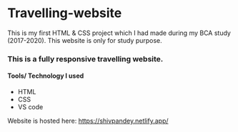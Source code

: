 # Travelling-website
<p>This is my first HTML & CSS project which I had made during my BCA study (2017-2020). This website is only for study purpose.</p>

<h3>This is a fully responsive travelling website.</h3>

<h4>Tools/ Technology I used</h4>
<ul>
<li>HTML</li>
<li>CSS</li>
<li>VS code</li></ul>

Website is hosted here: <a>https://shivpandey.netlify.app/</a>
